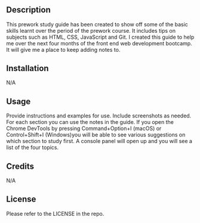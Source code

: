 # <Prework Study Guide Webpage>

## Description

This prework study guide has been created to show off some of the basic skills learnt over the period of the prework course. It includes tips on subjects such as HTML, CSS, JavaScript and Git. I created this guide to help me over the next four months of the front end web development bootcamp. It will give me a place to keep adding notes to.

## Installation

N/A

## Usage

Provide instructions and examples for use. Include screenshots as needed.
For each section you can use the notes in the guide. If you open the Chrome DevTools by pressing Command+Option+I (macOS) or Control+Shift+I (Windows)you will be able to see various suggestions on which section to study first. A console panel will open up and you will see a list of the four topics.

## Credits

N/A

## License

Please refer to the LICENSE in the repo.